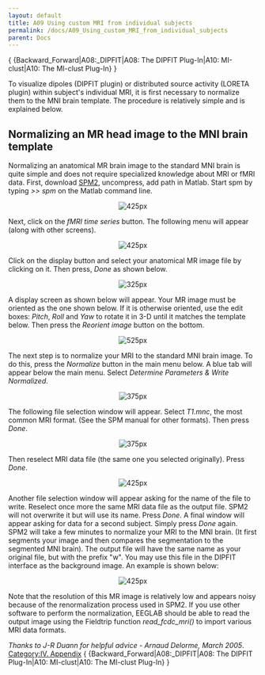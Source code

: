 ```yaml
---
layout: default
title: A09 Using custom MRI from individual subjects
permalink: /docs/A09_Using_custom_MRI_from_individual_subjects
parent: Docs
---
```


{ {Backward_Forward|A08:_DIPFIT|A08: The DIPFIT Plug-In|A10:
MI-clust|A10: The MI-clust Plug-In} }

To visualize dipoles (DIPFIT plugin) or distributed source activity
(LORETA plugin) within subject's individual MRI, it is first necessary
to normalize them to the MNI brain template. The procedure is relatively
simple and is explained below.

## Normalizing an MR head image to the MNI brain template

Normalizing an anatomical MR brain image to the standard MNI brain is
quite simple and does not require specialized knowledge about MRI or
fMRI data. First, download
[SPM2](http://sourceforge.net/project/showfiles.php?group_id=45102&package_id=73148),
uncompress, add path in Matlab. Start spm by typing *\>\> spm* on the
Matlab command line.


<center>

![425px](/assets/images/spm_entryscreen.gif)

</center>


Next, click on the *fMRI time series* button. The following menu will
appear (along with other screens).


<center>

![425px](/assets/images/spm_menu.gif)

</center>


Click on the display button and select your anatomical MR image file by
clicking on it. Then press, *Done* as shown below.


<center>

![325px](/assets/images/spm_selectdisplay.gif)

</center>

A display screen as shown below will appear. Your MR image must be
oriented as the one shown below. If it is otherwise oriented, use the
edit boxes: *Pitch*, *Roll* and *Yaw* to rotate it in 3-D until it
matches the template below. Then press the *Reorient image* button on
the bottom.


<center>

![525px](/assets/images/spm_displayscreen.gif)

</center>


The next step is to normalize your MRI to the standard MNI brain image.
To do this, press the *Normalize* button in the main menu below. A blue
tab will appear below the main menu. Select *Determine Parameters &
Write Normalized*.


<center>

![375px](/assets/images/spm_normalize.gif)

</center>

The following file selection window will appear. Select *T1.mnc*, the
most common MRI format. (See the SPM manual for other formats). Then
press *Done*.



<center>

![375px](/assets/images/spm_selecttemplate.gif)

</center>


Then reselect MRI data file (the same one you selected originally).
Press *Done*.


<center>

![425px](/assets/images/spm_selectsource.gif)

</center>

Another file selection window will appear asking for the name of the
file to write. Reselect once more the same MRI data file as the output
file. SPM2 will not overwrite it but will use its name. Press *Done*. A
final window will appear asking for data for a second subject. Simply
press *Done* again. SPM2 will take a few minutes to normalize your MRI
to the MNI brain. (It first segments your image and then compares the
segmentation to the segmented MNI brain). The output file will have the
same name as your original file, but with the prefix "w". You may use
this file in the DIPFIT interface as the background image. An example is
shown below:


<center>

![425px](/assets/images/dipplot_spm.gif)

</center>

Note that the resolution of this MR image is relatively low and appears
noisy because of the renormalization process used in SPM2. If you use
other software to perform the normalization, EEGLAB should be able to
read the output image using the Fieldtrip function *read_fcdc_mri()*
to import various MRI data formats.


*Thanks to J-R Duann for helpful advice - Arnaud Delorme, March 2005*.
[Category:IV. Appendix](/Category:IV._Appendix "wikilink") {
{Backward_Forward|A08:_DIPFIT|A08: The DIPFIT Plug-In|A10:
MI-clust|A10: The MI-clust Plug-In} }